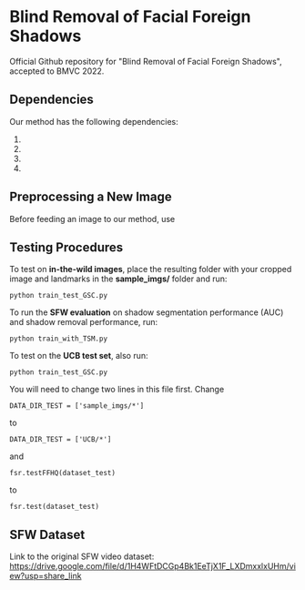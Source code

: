 # Blind Removal of Facial Foreign Shadows
Official Github repository for "Blind Removal of Facial Foreign Shadows", accepted to BMVC 2022. 

## Dependencies
Our method has the following dependencies:

1. 
2. 
3. 
4.

## Preprocessing a New Image
Before feeding an image to our method, use 

## Testing Procedures 
To test on **in-the-wild images**, place the resulting folder with your cropped image and landmarks in the **sample_imgs/** folder and run:
```
python train_test_GSC.py
```

To run the **SFW evaluation** on shadow segmentation performance (AUC) and shadow removal performance, run:
```
python train_with_TSM.py
```

To test on the **UCB test set**, also run: 
```
python train_test_GSC.py
```
You will need to change two lines in this file first. Change 
```
DATA_DIR_TEST = ['sample_imgs/*']
```
to 
```
DATA_DIR_TEST = ['UCB/*']
```
and 
```
fsr.testFFHQ(dataset_test)
```
to
```
fsr.test(dataset_test)
```

## SFW Dataset
Link to the original SFW video dataset: https://drive.google.com/file/d/1H4WFtDCGp4Bk1EeTjX1F_LXDmxxlxUHm/view?usp=share_link
